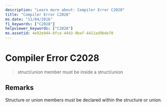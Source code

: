 ```yaml
---
description: "Learn more about: Compiler Error C2028"
title: "Compiler Error C2028"
ms.date: "11/04/2016"
f1_keywords: ["C2028"]
helpviewer_keywords: ["C2028"]
ms.assetid: 4e92e944-8fce-4443-9baf-4411ad9bde70
---
```

# Compiler Error C2028

> struct/union member must be inside a struct/union

## Remarks

Structure or union members must be declared within the structure or union.
